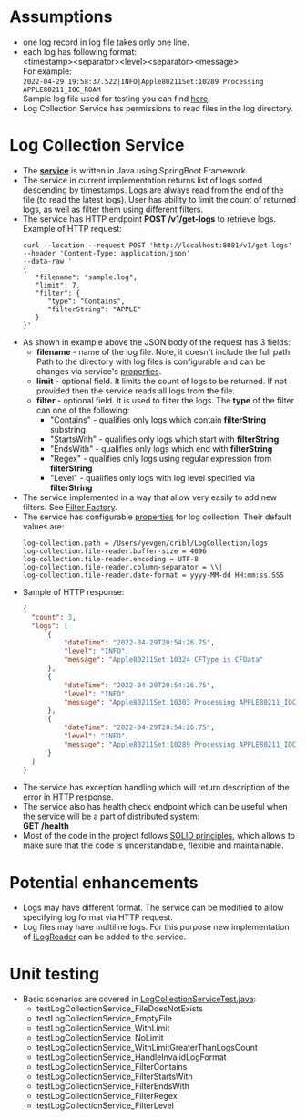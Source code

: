 # Assumptions
- one log record in log file takes only one line.
- each log has following format:\
  \<timestamp>\<separator>\<level>\<separator>\<message>\
  For example:\
  ```2022-04-29 19:58:37.522|INFO|Apple80211Set:10289 Processing APPLE80211_IOC_ROAM```\
  Sample log file used for testing you can find [here](https://github.com/yevgenlisovenko/LogCollection/blob/dev/logs/sample.log).
- Log Collection Service has permissions to read files in the log directory.

# Log Collection Service
- The **[service](https://github.com/yevgenlisovenko/LogCollection/tree/dev/log-collection-service)** is written in Java using SpringBoot Framework.
- The service in current implementation returns list of logs sorted descending by timestamps. Logs are always read from the end of the file (to read the latest logs). User has ability to limit the count of returned logs, as well as filter them using different filters.
- The service has HTTP endpoint **POST /v1/get-logs** to retrieve logs.\
  Example of HTTP request:
  ```
  curl --location --request POST 'http://localhost:8081/v1/get-logs'
  --header 'Content-Type: application/json'
  --data-raw '
  {
     "filename": "sample.log",
     "limit": 7,
     "filter": {
        "type": "Contains",
        "filterString": "APPLE"
     }
  }'
  ```
- As shown in example above the JSON body of the request has 3 fields:
    - **filename** - name of the log file. Note, it doesn't include the full path. Path to the directory with log files is configurable and can be changes via service's [properties](https://github.com/yevgenlisovenko/LogCollection/blob/dev/log-collection-service/src/main/resources/application.properties).
    - **limit** - optional field. It limits the count of logs to be returned. If not provided then the service reads all logs from the file.
    - **filter** - optional field. It is used to filter the logs. The **type** of the filter can one of the following:
        - "Contains" - qualifies only logs which contain **filterString** substring
        - "StartsWith" - qualifies only logs which start with **filterString**
        - "EndsWith" - qualifies only logs which end with **filterString**
        - "Regex" - qualifies only logs using regular expression from **filterString**
        - "Level" - qualifies only logs with log level specified via **filterString**
- The service implemented in a way that allow very easily to add new filters. See [Filter Factory](https://github.com/yevgenlisovenko/LogCollection/blob/dev/log-collection-service/src/main/java/com/yevgen/logcollection/filtering/FilterFactory.java).
- The service has configurable [properties](https://github.com/yevgenlisovenko/LogCollection/blob/dev/log-collection-service/src/main/resources/application.properties) for log collection. Their default values are:
  ```
  log-collection.path = /Users/yevgen/cribl/LogCollection/logs
  log-collection.file-reader.buffer-size = 4096
  log-collection.file-reader.encoding = UTF-8
  log-collection.file-reader.column-separator = \\|
  log-collection.file-reader.date-format = yyyy-MM-dd HH:mm:ss.SSS
  ```
- Sample of HTTP response:
  ```json
  {
    "count": 3,
    "logs": [
        {
            "dateTime": "2022-04-29T20:54:26.75",
            "level": "INFO",
            "message": "Apple80211Set:10324 CFType is CFData"
        },
        {
            "dateTime": "2022-04-29T20:54:26.75",
            "level": "INFO",
            "message": "Apple80211Set:10303 Processing APPLE80211_IOC_ROAM dataRef:0x7f9f61ad8ad0"
        },
        {
            "dateTime": "2022-04-29T20:54:26.75",
            "level": "INFO",
            "message": "Apple80211Set:10289 Processing APPLE80211_IOC_ROAM"
        }
    ]
  }
  ```
- The service has exception handling which will return description of the error in HTTP response.
- The service also has health check endpoint which can be useful when the service will be a part of distributed system:\
  **GET /health**
- Most of the code in the project follows [SOLID principles](https://en.wikipedia.org/wiki/SOLID), which allows to make sure that the code is understandable, flexible and maintainable.
  
# Potential enhancements
- Logs may have different format. The service can be modified to allow specifying log format via HTTP request.
- Log files may have multiline logs. For this purpose new implementation of [ILogReader](https://github.com/yevgenlisovenko/LogCollection/blob/dev/log-collection-service/src/main/java/com/yevgen/logcollection/io/logReader/ILogReader.java) can be added to the service.

# Unit testing
- Basic scenarios are covered in [LogCollectionServiceTest.java](https://github.com/yevgenlisovenko/LogCollection/blob/dev/log-collection-service/src/test/java/com/yevgen/logcollection/service/LogCollectionServiceTest.java):
    - testLogCollectionService_FileDoesNotExists
    - testLogCollectionService_EmptyFile
    - testLogCollectionService_WithLimit
    - testLogCollectionService_NoLimit
    - testLogCollectionService_WithLimitGreaterThanLogsCount
    - testLogCollectionService_HandleInvalidLogFormat
    - testLogCollectionService_FilterContains
    - testLogCollectionService_FilterStartsWith
    - testLogCollectionService_FilterEndsWith
    - testLogCollectionService_FilterRegex
    - testLogCollectionService_FilterLevel